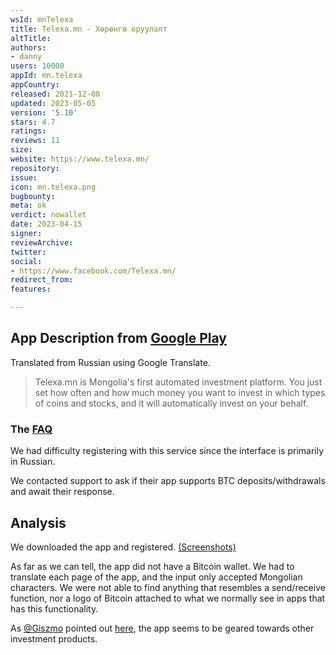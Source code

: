 ```yaml
---
wsId: mnTelexa
title: Telexa.mn - Хөрөнгө оруулалт
altTitle: 
authors:
- danny
users: 10000
appId: mn.telexa
appCountry: 
released: 2021-12-08
updated: 2023-05-05
version: '5.10'
stars: 4.7
ratings: 
reviews: 11
size: 
website: https://www.telexa.mn/
repository: 
issue: 
icon: mn.telexa.png
bugbounty: 
meta: ok
verdict: nowallet
date: 2023-04-15
signer: 
reviewArchive: 
twitter: 
social:
- https://www.facebook.com/Telexa.mn/
redirect_from: 
features: 

---
```


## App Description from [Google Play](https://play.google.com/store/apps/details?id=mn.telexa) 

Translated from Russian using Google Translate.

> Telexa.mn is Mongolia's first automated investment platform. You just set how often and how much money you want to invest in which types of coins and stocks, and it will automatically invest on your behalf.

### The [FAQ](https://www.telexa.mn/) 

We had difficulty registering with this service since the interface is primarily in Russian. 

We contacted support to ask if their app supports BTC deposits/withdrawals and await their response. 

## Analysis 

We downloaded the app and registered. [(Screenshots)](https://twitter.com/BitcoinWalletz/status/1648588977895768064)

As far as we can tell, the app did not have a Bitcoin wallet. We had to translate each page of the app, and the input only accepted Mongolian characters. We were not able to find anything that resembles a send/receive function, nor a logo of Bitcoin attached to what we normally see in apps that has this functionality.  

As [@Giszmo](https://gitlab.com/Giszmo) pointed out [here](https://gitlab.com/walletscrutiny/walletScrutinyCom/-/merge_requests/417#note_1357965806), the app seems to be geared towards other investment products.
